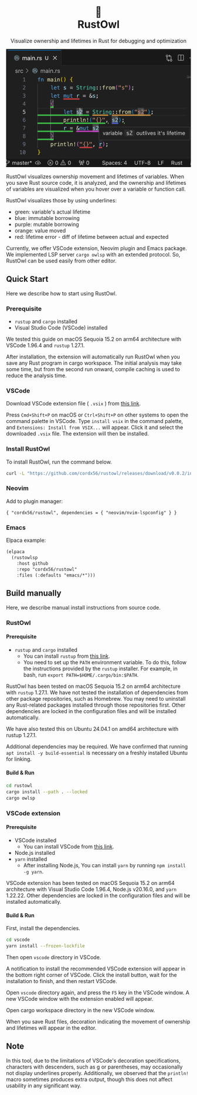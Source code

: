 <div align="center">
    <h1>
      🦉<br />
      RustOwl
    </h1>
    <p>
        Visualize ownership and lifetimes in Rust for debugging and optimization
    </p>
    <p>
        <img src="docs/readme-screenshot.png" />
    </p>
</div>

RustOwl visualizes ownership movement and lifetimes of variables.
When you save Rust source code, it is analyzed, and the ownership and lifetimes of variables are visualized when you hover over a variable or function call.

RustOwl visualizes those by using underlines:

- green: variable's actual lifetime
- blue: immutable borrowing
- purple: mutable borrowing
- orange: value moved
- red: lifetime error - diff of lifetime between actual and expected

Currently, we offer VSCode extension, Neovim plugin and Emacs package.
We implemented LSP server `cargo owlsp` with an extended protocol.
So, RustOwl can be used easily from other editor.

## Quick Start

Here we describe how to start using RustOwl.

### Prerequisite

- `rustup` and `cargo` installed
- Visual Studio Code (VSCode) installed

We tested this guide on macOS Sequoia 15.2 on arm64 architecture with VSCode 1.96.4 and `rustup` 1.27.1.

After installation, the extension will automatically run RustOwl when you save any Rust program in cargo workspace.
The initial analysis may take some time, but from the second run onward, compile caching is used to reduce the analysis time.

### VSCode

Download VSCode extension file ( `.vsix` ) from [this link](https://github.com/cordx56/rustowl/releases/download/v0.0.2/rustowl-vscode-0.0.2.vsix).

Press `Cmd+Shift+P` on macOS or `Ctrl+Shift+P` on other systems to open the command palette in VSCode.
Type `install vsix` in the command palette, and `Extensions: Install from VSIX...` will appear.
Click it and select the downloaded `.vsix` file.
The extension will then be installed.

### Install RustOwl

To install RustOwl, run the command below.

```bash
curl -L "https://github.com/cordx56/rustowl/releases/download/v0.0.2/install.sh" | bash
```

### Neovim

Add to plugin manager:

```
{ "cordx56/rustowl", dependencies = { "neovim/nvim-lspconfig" } }
```

### Emacs

Elpaca example:

```elisp
(elpaca
  (rustowlsp
    :host github
    :repo "cordx56/rustowl"
    :files (:defaults "emacs/*")))
```


## Build manually

Here, we describe manual install instructions from source code.

### RustOwl

#### Prerequisite

- `rustup` and `cargo` installed
    - You can install `rustup` from [this link](https://rustup.rs/).
    - You need to set up the `PATH` environment variable. To do this, follow the instructions provided by the `rustup` installer. For example, in bash, run `export PATH=$HOME/.cargo/bin:$PATH`.

RustOwl has been tested on macOS Sequoia 15.2 on arm64 architecture with `rustup` 1.27.1.
We have not tested the installation of dependencies from other package repositories, such as Homebrew. You may need to uninstall any Rust-related packages installed through those repositories first.
Other dependencies are locked in the configuration files and will be installed automatically.

We have also tested this on Ubuntu 24.04.1 on amd64 architecture with rustup 1.27.1.

Additional dependencies may be required.
We have confirmed that running `apt install -y build-essential` is necessary on a freshly installed Ubuntu for linking.

#### Build & Run

```bash
cd rustowl
cargo install --path . --locked
cargo owlsp
```


### VSCode extension

#### Prerequisite

- VSCode installed
    - You can install VSCode from [this link](https://code.visualstudio.com/).
- Node.js installed
- `yarn` installed
    - After installing Node.js, You can install `yarn` by running `npm install -g yarn`.

VSCode extension has been tested on macOS Sequoia 15.2 on arm64 architecture with Visual Studio Code 1.96.4, Node.js v20.16.0, and `yarn` 1.22.22.
Other dependencies are locked in the configuration files and will be installed automatically.

#### Build & Run

First, install the dependencies.

```bash
cd vscode
yarn install --frozen-lockfile
```

Then open `vscode` directory in VSCode.

A notification to install the recommended VSCode extension will appear in the bottom right corner of VSCode.
Click the install button, wait for the installation to finish, and then restart VSCode.

Open `vscode` directory again, and press the `F5` key in the VSCode window.
A new VSCode window with the extension enabled will appear.

Open cargo workspace directory in the new VSCode window.

When you save Rust files, decoration indicating the movement of ownership and lifetimes will appear in the editor.


## Note

In this tool, due to the limitations of VSCode's decoration specifications, characters with descenders, such as g or parentheses, may occasionally not display underlines properly.
Additionally, we observed that the `println!` macro sometimes produces extra output, though this does not affect usability in any significant way.
